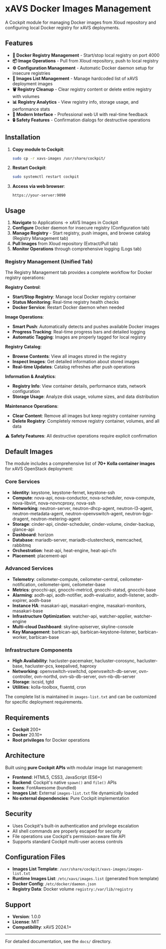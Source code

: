 # xAVS Docker Images Management

A Cockpit module for managing Docker images from Xloud repository and configuring local Docker registry for xAVS deployments.

## Features

- **🐳 Docker Registry Management** - Start/stop local registry on port 4000
- **📦 Image Operations** - Pull from Xloud repository, push to local registry  
- **⚙️ Configuration Management** - Automatic Docker daemon setup for insecure registries
- **📝 Images List Management** - Manage hardcoded list of xAVS deployment images
- **🗑️ Registry Cleanup** - Clear registry content or delete entire registry with volumes
- **📊 Registry Analytics** - View registry info, storage usage, and performance stats
- **🎨 Modern Interface** - Professional web UI with real-time feedback
- **🔒 Safety Features** - Confirmation dialogs for destructive operations

## Installation

1. **Copy module to Cockpit**:
   ```bash
   sudo cp -r xavs-images /usr/share/cockpit/
   ```

2. **Restart Cockpit**:
   ```bash
   sudo systemctl restart cockpit
   ```

3. **Access via web browser**:
   ```
   https://your-server:9090
   ```

## Usage

1. **Navigate** to Applications → xAVS Images in Cockpit
2. **Configure** Docker daemon for insecure registry (Configuration tab)
3. **Manage Registry** - Start registry, push images, and browse catalog (Registry Management tab)
4. **Pull Images** from Xloud repository (Extract/Pull tab)
5. **Monitor Operations** through comprehensive logging (Logs tab)

### Registry Management (Unified Tab)

The Registry Management tab provides a complete workflow for Docker registry operations:

**Registry Control**:
- **Start/Stop Registry**: Manage local Docker registry container
- **Status Monitoring**: Real-time registry health checks
- **Docker Service**: Restart Docker daemon when needed

**Image Operations**:
- **Smart Push**: Automatically detects and pushes available Docker images
- **Progress Tracking**: Real-time progress bars and detailed logging
- **Automatic Tagging**: Images are properly tagged for local registry

**Registry Catalog**:
- **Browse Contents**: View all images stored in the registry
- **Inspect Images**: Get detailed information about stored images
- **Real-time Updates**: Catalog refreshes after push operations

**Information & Analytics**:
- **Registry Info**: View container details, performance stats, network configuration
- **Storage Usage**: Analyze disk usage, volume sizes, and data distribution

**Maintenance Operations**:
- **Clear Content**: Remove all images but keep registry container running
- **Delete Registry**: Completely remove registry container, volumes, and all data

⚠️ **Safety Features**: All destructive operations require explicit confirmation

## Default Images

The module includes a comprehensive list of **70+ Kolla container images** for xAVS OpenStack deployment:

### Core Services
- **Identity**: keystone, keystone-fernet, keystone-ssh
- **Compute**: nova-api, nova-conductor, nova-scheduler, nova-compute, nova-libvirt, nova-novncproxy, nova-ssh
- **Networking**: neutron-server, neutron-dhcp-agent, neutron-l3-agent, neutron-metadata-agent, neutron-openvswitch-agent, neutron-bgp-dragent, neutron-metering-agent
- **Storage**: cinder-api, cinder-scheduler, cinder-volume, cinder-backup, glance-api
- **Dashboard**: horizon
- **Database**: mariadb-server, mariadb-clustercheck, memcached, rabbitmq
- **Orchestration**: heat-api, heat-engine, heat-api-cfn
- **Placement**: placement-api

### Advanced Services
- **Telemetry**: ceilometer-compute, ceilometer-central, ceilometer-notification, ceilometer-ipmi, ceilometer-base
- **Metrics**: gnocchi-api, gnocchi-metricd, gnocchi-statsd, gnocchi-base
- **Alarming**: aodh-api, aodh-notifier, aodh-evaluator, aodh-listener, aodh-expirer, aodh-base
- **Instance HA**: masakari-api, masakari-engine, masakari-monitors, masakari-base
- **Infrastructure Optimization**: watcher-api, watcher-applier, watcher-engine
- **Multi-cloud Dashboard**: skyline-apiserver, skyline-console
- **Key Management**: barbican-api, barbican-keystone-listener, barbican-worker, barbican-base

### Infrastructure Components
- **High Availability**: hacluster-pacemaker, hacluster-corosync, hacluster-base, hacluster-pcs, keepalived, haproxy
- **Networking**: openvswitch-vswitchd, openvswitch-db-server, ovn-controller, ovn-northd, ovn-sb-db-server, ovn-nb-db-server
- **Storage**: iscsid, tgtd
- **Utilities**: kolla-toolbox, fluentd, cron

The complete list is maintained in `images-list.txt` and can be customized for specific deployment requirements.

## Requirements

- **Cockpit** 200+ 
- **Docker** 20.10+
- **Root privileges** for Docker operations

## Architecture

Built using **pure Cockpit APIs** with modular image list management:
- **Frontend**: HTML5, CSS3, JavaScript (ES6+)
- **Backend**: Cockpit's native `spawn()` and `file()` APIs
- **Icons**: FontAwesome (bundled)
- **Images List**: External `images-list.txt` file dynamically loaded
- **No external dependencies**: Pure Cockpit implementation

## Security

- Uses Cockpit's built-in authentication and privilege escalation
- All shell commands are properly escaped for security
- File operations use Cockpit's permission-aware file API
- Supports standard Cockpit multi-user access controls

## Configuration Files

- **Images List Template**: `/usr/share/cockpit/xavs-images/images-list.txt`
- **Runtime Images List**: `/etc/xavs/images.list` (generated from template)
- **Docker Config**: `/etc/docker/daemon.json`
- **Registry Data**: Docker volume `registry:/var/lib/registry`

## Support

- **Version**: 1.0.0
- **License**: MIT
- **Compatibility**: xAVS 2024.1+

---

For detailed documentation, see the `docs/` directory.
